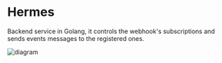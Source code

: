 # Hermes

Backend service in Golang, it controls the webhook's subscriptions and sends events messages to the registered ones.

![diagram](c3.svg)